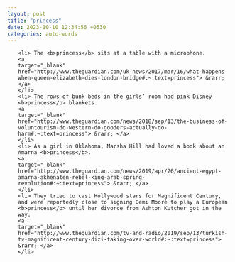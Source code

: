 ```yaml
---
layout: post
title: "princess"
date: 2023-10-10 12:34:56 +0530
categories: auto-words
---
```

<ol>

    <li> The <b>princess</b> sits at a table with a microphone.
    <a 
    target="_blank" 
    href="http://www.theguardian.com/uk-news/2017/mar/16/what-happens-when-queen-elizabeth-dies-london-bridge#:~:text=princess"> &rarr; </a>
    </li>
    <li> The rows of bunk beds in the girls’ room had pink Disney <b>princess</b> blankets.
    <a 
    target="_blank" 
    href="http://www.theguardian.com/news/2018/sep/13/the-business-of-voluntourism-do-western-do-gooders-actually-do-harm#:~:text=princess"> &rarr; </a>
    </li>
    <li> As a girl in Oklahoma, Marsha Hill had loved a book about an Amarna <b>princess</b>.
    <a 
    target="_blank" 
    href="http://www.theguardian.com/news/2019/apr/26/ancient-egypt-amarna-akhenaten-rebel-king-arab-spring-revolution#:~:text=princess"> &rarr; </a>
    </li>
    <li> They tried to cast Hollywood stars for Magnificent Century, and were reportedly close to signing Demi Moore to play a European <b>princess</b> until her divorce from Ashton Kutcher got in the way.
    <a 
    target="_blank" 
    href="http://www.theguardian.com/tv-and-radio/2019/sep/13/turkish-tv-magnificent-century-dizi-taking-over-world#:~:text=princess"> &rarr; </a>
    </li>